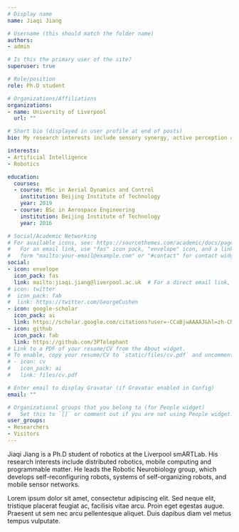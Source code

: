 ```yaml
---
# Display name
name: Jiaqi Jiang

# Username (this should match the folder name)
authors:
- admin

# Is this the primary user of the site?
superuser: true

# Role/position
role: Ph.D student

# Organizations/Affiliations
organizations:
- name: University of Liverpool
  url: ""

# Short bio (displayed in user profile at end of posts)
bio: My research interests include sensory synergy, active perception and aerial manipulation.

interests:
- Artificial Intelligence
- Robotics

education:
  courses:
  - course: MSc in Aerial Dynamics and Control
    institution: Beijing Institute of Technology
    year: 2019
  - course: BSc in Aerospace Engineering
    institution: Beijing Institute of Technology
    year: 2016

# Social/Academic Networking
# For available icons, see: https://sourcethemes.com/academic/docs/page-builder/#icons
#   For an email link, use "fas" icon pack, "envelope" icon, and a link in the
#   form "mailto:your-email@example.com" or "#contact" for contact widget.
social:
- icon: envelope
  icon_pack: fas
  link: mailto:jiaqi.jiang@liverpool.ac.uk  # For a direct email link, use "mailto:jiaqi.jiang@liverpool.ac.uk".
# icon: twitter
#  icon_pack: fab
#  link: https://twitter.com/GeorgeCushen
- icon: google-scholar
  icon_pack: ai
  link: https://scholar.google.com/citations?user=-CCaBjwAAAAJ&hl=zh-CN
- icon: github
  icon_pack: fab
  link: https://github.com/3PTelephant
# Link to a PDF of your resume/CV from the About widget.
# To enable, copy your resume/CV to `static/files/cv.pdf` and uncomment the lines below.
# - icon: cv
#   icon_pack: ai
#   link: files/cv.pdf

# Enter email to display Gravatar (if Gravatar enabled in Config)
email: ""

# Organizational groups that you belong to (for People widget)
#   Set this to `[]` or comment out if you are not using People widget.
user_groups:
- Researchers
- Visitors
---
```


Jiaqi Jiang is a Ph.D student of robotics at the Liverpool smARTLab. His research interests include distributed robotics, mobile computing and programmable matter. He leads the Robotic Neurobiology group, which develops self-reconfiguring robots, systems of self-organizing robots, and mobile sensor networks.

Lorem ipsum dolor sit amet, consectetur adipiscing elit. Sed neque elit, tristique placerat feugiat ac, facilisis vitae arcu. Proin eget egestas augue. Praesent ut sem nec arcu pellentesque aliquet. Duis dapibus diam vel metus tempus vulputate.
